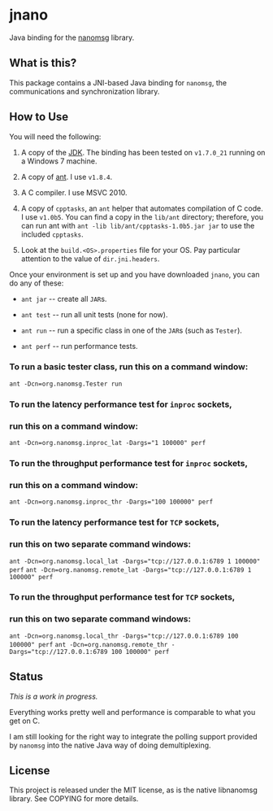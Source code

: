 jnano
=====

Java binding for the [nanomsg][1] library.


What is this?
-------------

This package contains a JNI-based Java binding for `nanomsg`, the
communications and synchronization library.

How to Use
----------

You will need the following:

1. A copy of the [JDK][2].  The binding has been tested on `v1.7.0_21`
   running on a Windows 7 machine.

2. A copy of [ant][3].  I use `v1.8.4`.

3. A C compiler.  I use MSVC 2010.

4. A copy of `cpptasks`, an `ant` helper that automates compilation of
   C code.  I use `v1.0b5`.  You can find a copy in the `lib/ant`
   directory; therefore, you can run ant with `ant -lib
   lib/ant/cpptasks-1.0b5.jar jar` to use the included `cpptasks`.

5. Look at the `build.<OS>.properties` file for your OS.  Pay
   particular attention to the value of `dir.jni.headers`.


Once your environment is set up and you have downloaded `jnano`, you
can do any of these:

* `ant jar` -- create all `JAR`s.

* `ant test` -- run all unit tests (none for now).

* `ant run` -- run a specific class in one of the `JAR`s (such as
  `Tester`).

* `ant perf` -- run performance tests.


### To run a basic tester class, run this on a command window:

`ant -Dcn=org.nanomsg.Tester run`


### To run the latency performance test for `inproc` sockets,
### run this on a command window:

`ant -Dcn=org.nanomsg.inproc_lat -Dargs="1 100000" perf`


### To run the throughput performance test for `inproc` sockets,
### run this on a command window:

`ant -Dcn=org.nanomsg.inproc_thr -Dargs="100 100000" perf`


### To run the latency performance test for `TCP` sockets,
### run this on two separate command windows:

`ant -Dcn=org.nanomsg.local_lat -Dargs="tcp://127.0.0.1:6789 1 100000" perf`
`ant -Dcn=org.nanomsg.remote_lat -Dargs="tcp://127.0.0.1:6789 1 100000" perf`


### To run the throughput performance test for `TCP` sockets,
### run this on two separate command windows:

`ant -Dcn=org.nanomsg.local_thr -Dargs="tcp://127.0.0.1:6789 100 100000" perf`
`ant -Dcn=org.nanomsg.remote_thr -Dargs="tcp://127.0.0.1:6789 100 100000" perf`


Status
------

*This is a work in progress.*

Everything works pretty well and performance is comparable to what you
get on C.

I am still looking for the right way to integrate the polling support
provided by `nanomsg` into the native Java way of doing
demultiplexing.


License
-------

This project is released under the MIT license, as is the native
libnanomsg library.  See COPYING for more details.


[1]: http://nanomsg.org/                          "nanomsg"
[2]: http://en.wikipedia.org/wiki/JDK             "Java Development Kit"
[3]: http://en.wikipedia.org/wiki/Apache_Ant      "Apache Ant"
